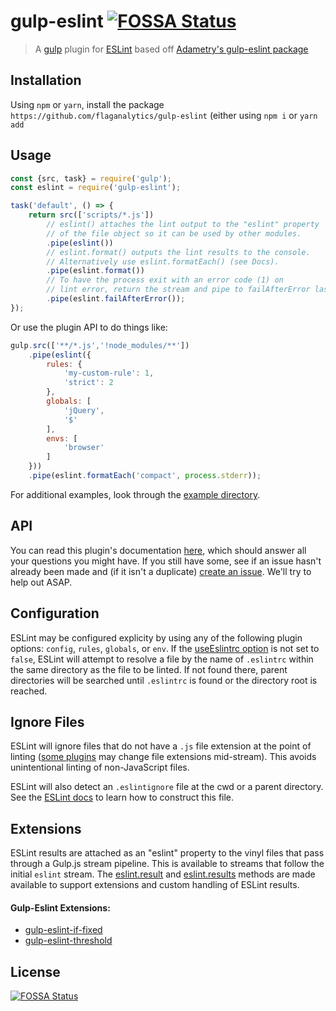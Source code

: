 # gulp-eslint [![FOSSA Status](https://app.fossa.com/api/projects/git%2Bgithub.com%2Fflaganalytics%2Fgulp-eslint.svg?type=shield)](https://app.fossa.com/projects/git%2Bgithub.com%2Fflaganalytics%2Fgulp-eslint?ref=badge_shield)

> A [gulp](https://gulpjs.com/) plugin for [ESLint](https://eslint.org/) based off [Adametry's gulp-eslint package](https://github.com/adametry/gulp-eslint)

## Installation

Using `npm` or `yarn`, install the package `https://github.com/flaganalytics/gulp-eslint` (either using `npm i` or `yarn add`

## Usage

```javascript
const {src, task} = require('gulp');
const eslint = require('gulp-eslint');

task('default', () => {
    return src(['scripts/*.js'])
        // eslint() attaches the lint output to the "eslint" property
        // of the file object so it can be used by other modules.
        .pipe(eslint())
        // eslint.format() outputs the lint results to the console.
        // Alternatively use eslint.formatEach() (see Docs).
        .pipe(eslint.format())
        // To have the process exit with an error code (1) on
        // lint error, return the stream and pipe to failAfterError last.
        .pipe(eslint.failAfterError());
});
```

Or use the plugin API to do things like:

```javascript
gulp.src(['**/*.js','!node_modules/**'])
	.pipe(eslint({
		rules: {
			'my-custom-rule': 1,
			'strict': 2
		},
		globals: [
			'jQuery',
			'$'
		],
		envs: [
			'browser'
		]
	}))
	.pipe(eslint.formatEach('compact', process.stderr));
```

For additional examples, look through the [example directory](https://github.com/adametry/gulp-eslint/tree/master/example).

## API
You can read this plugin's documentation [here](https://github.com/flaganalytics/gulp-eslint/wiki), which should answer all your questions you might have. If you still have some, see if an issue hasn't already been made and (if it isn't a duplicate) [create an issue](https://github.com/flaganalytics/gulp-eslint/issues). We'll try to help out ASAP.

## Configuration

ESLint may be configured explicity by using any of the following plugin options: `config`, `rules`, `globals`, or `env`. If the [useEslintrc option](#useEslintrc) is not set to `false`, ESLint will attempt to resolve a file by the name of `.eslintrc` within the same directory as the file to be linted. If not found there, parent directories will be searched until `.eslintrc` is found or the directory root is reached.

## Ignore Files

ESLint will ignore files that do not have a `.js` file extension at the point of linting ([some plugins](https://github.com/contra/gulp-coffee) may change file extensions mid-stream). This avoids unintentional linting of non-JavaScript files.

ESLint will also detect an `.eslintignore` file at the cwd or a parent directory. See the [ESLint docs](https://eslint.org/docs/user-guide/configuring#ignoring-files-and-directories) to learn how to construct this file.

## Extensions

ESLint results are attached as an "eslint" property to the vinyl files that pass through a Gulp.js stream pipeline. This is available to streams that follow the initial `eslint` stream. The [eslint.result](#result) and [eslint.results](#results) methods are made available to support extensions and custom handling of ESLint results.

#### Gulp-Eslint Extensions:

* [gulp-eslint-if-fixed](https://github.com/lukeapage/gulp-eslint-if-fixed)
* [gulp-eslint-threshold](https://github.com/krmbkt/gulp-eslint-threshold)

## License
[![FOSSA Status](https://app.fossa.com/api/projects/git%2Bgithub.com%2Fflaganalytics%2Fgulp-eslint.svg?type=large)](https://app.fossa.com/projects/git%2Bgithub.com%2Fflaganalytics%2Fgulp-eslint?ref=badge_large)
